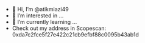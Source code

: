 - 👋 Hi, I’m @atikmiazi49
- 👀 I’m interested in ...
- 🌱 I’m currently learning ...
- Check out my address in Scopescan: 0xda7c2fce5f27e422c21cb9efbf88c0095b43ab1d
